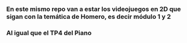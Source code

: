 ### En este mismo repo van a estar los videojuegos en 2D que sigan con la temática de Homero, es decir módulo 1 y 2
### Al igual que el TP4 del Piano